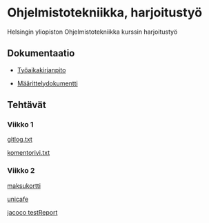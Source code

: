 # Ohjelmistotekniikka, harjoitustyö

Helsingin yliopiston Ohjelmistotekniikka kurssin harjoitustyö

## Dokumentaatio

* [Työaikakirjanpito]()

* [Määrittelydokumentti]()

## Tehtävät

### Viikko 1

[gitlog.txt](https://github.com/Hiipivahalko/ot-hajoitustyo/blob/master/laskarit/viikko1/gitlog.txt)

[komentorivi.txt](https://github.com/Hiipivahalko/ot-hajoitustyo/blob/master/laskarit/viikko1/komentorivi.txt)

### Viikko 2

[maksukortti](https://github.com/Hiipivahalko/ot-hajoitustyo/tree/master/laskarit/viikko2/Maksukortti)

[unicafe](https://github.com/Hiipivahalko/ot-hajoitustyo/tree/master/laskarit/viikko2/Unicafe)

[jacoco testReport](https://github.com/Hiipivahalko/ot-hajoitustyo/blob/master/laskarit/viikko2/testReport.png)
